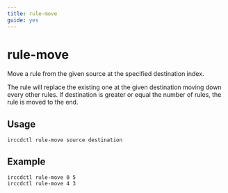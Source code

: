 ```yaml
---
title: rule-move
guide: yes
---
```


# rule-move

Move a rule from the given source at the specified destination index.

The rule will replace the existing one at the given destination moving
down every other rules. If destination is greater or equal the number of rules,
the rule is moved to the end.

## Usage

```nohighlight
irccdctl rule-move source destination
```

## Example

```nohighlight
irccdctl rule-move 0 5
irccdctl rule-move 4 3
```
